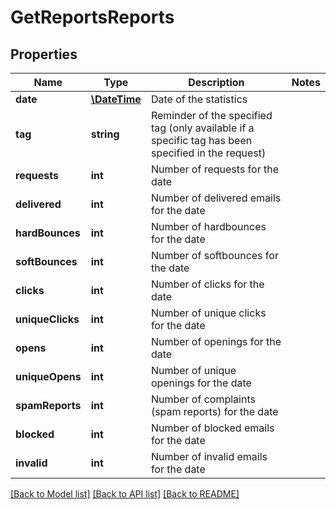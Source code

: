 # GetReportsReports

## Properties
Name | Type | Description | Notes
------------ | ------------- | ------------- | -------------
**date** | [**\DateTime**](Date.md) | Date of the statistics | 
**tag** | **string** | Reminder of the specified tag (only available if a specific tag has been specified in the request) | 
**requests** | **int** | Number of requests for the date | 
**delivered** | **int** | Number of delivered emails for the date | 
**hardBounces** | **int** | Number of hardbounces for the date | 
**softBounces** | **int** | Number of softbounces for the date | 
**clicks** | **int** | Number of clicks for the date | 
**uniqueClicks** | **int** | Number of unique clicks for the date | 
**opens** | **int** | Number of openings for the date | 
**uniqueOpens** | **int** | Number of unique openings for the date | 
**spamReports** | **int** | Number of complaints (spam reports) for the date | 
**blocked** | **int** | Number of blocked emails for the date | 
**invalid** | **int** | Number of invalid emails for the date | 

[[Back to Model list]](../../README.md#documentation-for-models) [[Back to API list]](../../README.md#documentation-for-api-endpoints) [[Back to README]](../../README.md)


